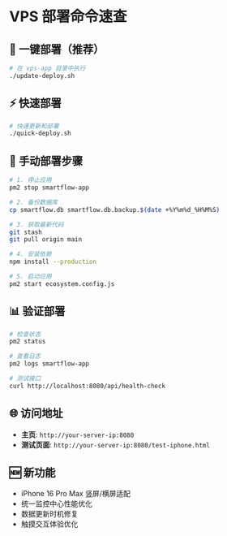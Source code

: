 # VPS 部署命令速查

## 🚀 一键部署（推荐）

```bash
# 在 vps-app 目录中执行
./update-deploy.sh
```

## ⚡ 快速部署

```bash
# 快速更新和部署
./quick-deploy.sh
```

## 🔧 手动部署步骤

```bash
# 1. 停止应用
pm2 stop smartflow-app

# 2. 备份数据库
cp smartflow.db smartflow.db.backup.$(date +%Y%m%d_%H%M%S)

# 3. 获取最新代码
git stash
git pull origin main

# 4. 安装依赖
npm install --production

# 5. 启动应用
pm2 start ecosystem.config.js
```

## 📊 验证部署

```bash
# 检查状态
pm2 status

# 查看日志
pm2 logs smartflow-app

# 测试接口
curl http://localhost:8080/api/health-check
```

## 🌐 访问地址

- **主页**: `http://your-server-ip:8080`
- **测试页面**: `http://your-server-ip:8080/test-iphone.html`

## 🆕 新功能

- iPhone 16 Pro Max 竖屏/横屏适配
- 统一监控中心性能优化
- 数据更新时机修复
- 触摸交互体验优化

